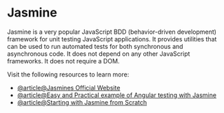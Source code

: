 # Jasmine

Jasmine is a very popular JavaScript BDD (behavior-driven development) framework for unit testing JavaScript applications. It provides utilities that can be used to run automated tests for both synchronous and asynchronous code. It does not depend on any other JavaScript frameworks. It does not require a DOM.

Visit the following resources to learn more:

- [@article@Jasmines Official Website](https://jasmine.github.io/)
- [@article@Easy and Practical example of Angular testing with Jasmine](https://semaphoreci.com/community/tutorials/testing-components-in-angular-2-with-jasmine)
- [@article@Starting with Jasmine from Scratch](https://www.testim.io/blog/jasmine-js-a-from-scratch-tutorial-to-start-testing)
